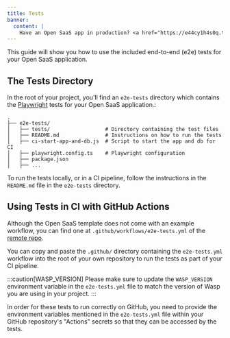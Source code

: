 ```yaml
---
title: Tests
banner:
  content: |
    Have an Open SaaS app in production? <a href="https://e44cy1h4s0q.typeform.com/to/EPJCwsMi">We'll send you some swag! 👕</a>
---
```


This guide will show you how to use the included end-to-end (e2e) tests for your Open SaaS application.

## The Tests Directory

In the root of your project, you'll find an `e2e-tests` directory which contains the [Playwright](https://playwright.dev) tests for your Open SaaS application.:

```
.
├── e2e-tests/
│   ├── tests/                  # Directory containing the test files
│   ├── README.md               # Instructions on how to run the tests
│   ├── ci-start-app-and-db.js  # Script to start the app and db for CI
│   ├── playwright.config.ts    # Playwright configuration
│   ├── package.json
│   ├── ...
```

To run the tests locally, or in a CI pipeline, follow the instructions in the `README.md` file in the `e2e-tests` directory.

## Using Tests in CI with GitHub Actions

Although the Open SaaS template does not come with an example workflow, you can find one at `.github/workflows/e2e-tests.yml` of the [remote repo](https://github.com/wasp-lang/open-saas).

You can copy and paste the `.github/` directory containing the `e2e-tests.yml` workflow into the root of your own repository to run the tests as part of your CI pipeline.

:::caution[WASP_VERSION]
Please make sure to update the `WASP_VERSION` environment variable in the `e2e-tests.yml` file to match the version of Wasp you are using in your project.
:::

In order for these tests to run correctly on GitHub, you need to provide the environment variables mentioned in the `e2e-tests.yml` file within your GitHub repository's "Actions" secrets so that they can be accessed by the tests.
